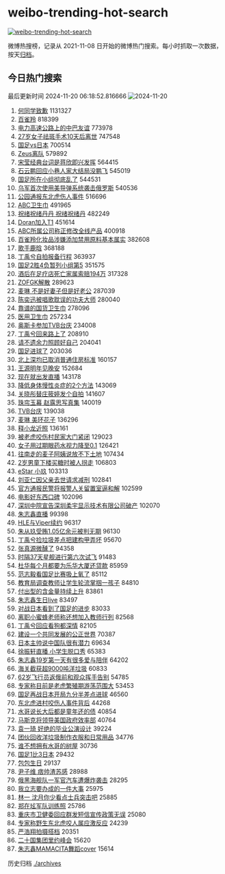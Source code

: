 # weibo-trending-hot-search

[![weibo-trending-hot-search](https://github.com/ameizi/weibo-trending-hot-search/actions/workflows/ci.yml/badge.svg)](https://github.com/ameizi/weibo-trending-hot-search/actions/workflows/ci.yml)

微博热搜榜，记录从 2021-11-08 日开始的微博热门搜索。每小时抓取一次数据，按天[归档](./archives)。

## 今日热门搜索

<!-- BEGIN --> 
最后更新时间 2024-11-20 06:18:52.816666 
![2024-11-20](https://imgs-storage.s3.us-east-005.backblazeb2.com/20241120/2024-11-20.png?versionId=4_z8fbbed132d73df8689c40f13_f1016bf4dfb4eb9c5_d20241119_m221852_c005_v0501019_t0031_u01732054732327) 
1. [何同学致歉](https://s.weibo.com/weibo?q=%23%E4%BD%95%E5%90%8C%E5%AD%A6%E8%87%B4%E6%AD%89%23&t=31&band_rank=1&Refer=top) 1131327
1. [百雀羚](https://s.weibo.com/weibo?q=%E7%99%BE%E9%9B%80%E7%BE%9A&t=31&band_rank=2&Refer=top) 818399
1. [电力高速公路上的中巴友谊](https://s.weibo.com/weibo?q=%23%E7%94%B5%E5%8A%9B%E9%AB%98%E9%80%9F%E5%85%AC%E8%B7%AF%E4%B8%8A%E7%9A%84%E4%B8%AD%E5%B7%B4%E5%8F%8B%E8%B0%8A%23&t=31&band_rank=3&Refer=top) 773978
1. [27岁女子祛斑手术10天后离世](https://s.weibo.com/weibo?q=%2327%E5%B2%81%E5%A5%B3%E5%AD%90%E7%A5%9B%E6%96%91%E6%89%8B%E6%9C%AF10%E5%A4%A9%E5%90%8E%E7%A6%BB%E4%B8%96%23&t=31&band_rank=4&Refer=top) 747548
1. [国足vs日本](https://s.weibo.com/weibo?q=%23%E5%9B%BD%E8%B6%B3vs%E6%97%A5%E6%9C%AC%23&t=31&band_rank=5&Refer=top) 700514
1. [Zeus离队](https://s.weibo.com/weibo?q=Zeus%E7%A6%BB%E9%98%9F&t=31&band_rank=6&Refer=top) 579892
1. [宋莹经典台词是蒋欣即兴发挥](https://s.weibo.com/weibo?q=%23%E5%AE%8B%E8%8E%B9%E7%BB%8F%E5%85%B8%E5%8F%B0%E8%AF%8D%E6%98%AF%E8%92%8B%E6%AC%A3%E5%8D%B3%E5%85%B4%E5%8F%91%E6%8C%A5%23&t=31&band_rank=7&Refer=top) 564415
1. [石云鹏回应小巷人家大结局没鹏飞](https://s.weibo.com/weibo?q=%23%E7%9F%B3%E4%BA%91%E9%B9%8F%E5%9B%9E%E5%BA%94%E5%B0%8F%E5%B7%B7%E4%BA%BA%E5%AE%B6%E5%A4%A7%E7%BB%93%E5%B1%80%E6%B2%A1%E9%B9%8F%E9%A3%9E%23&t=31&band_rank=8&Refer=top) 545019
1. [国足所在小组彻底乱了](https://s.weibo.com/weibo?q=%23%E5%9B%BD%E8%B6%B3%E6%89%80%E5%9C%A8%E5%B0%8F%E7%BB%84%E5%BD%BB%E5%BA%95%E4%B9%B1%E4%BA%86%23&t=31&band_rank=34&Refer=top) 544531
1. [乌军首次使用美导弹系统袭击俄罗斯](https://s.weibo.com/weibo?q=%23%E4%B9%8C%E5%86%9B%E9%A6%96%E6%AC%A1%E4%BD%BF%E7%94%A8%E7%BE%8E%E5%AF%BC%E5%BC%B9%E7%B3%BB%E7%BB%9F%E8%A2%AD%E5%87%BB%E4%BF%84%E7%BD%97%E6%96%AF%23&t=31&band_rank=9&Refer=top) 540536
1. [公园通报东北虎伤人事件](https://s.weibo.com/weibo?q=%23%E5%85%AC%E5%9B%AD%E9%80%9A%E6%8A%A5%E4%B8%9C%E5%8C%97%E8%99%8E%E4%BC%A4%E4%BA%BA%E4%BA%8B%E4%BB%B6%23&t=31&band_rank=10&Refer=top) 516696
1. [ABC卫生巾](https://s.weibo.com/weibo?q=ABC%E5%8D%AB%E7%94%9F%E5%B7%BE&t=31&band_rank=11&Refer=top) 491965
1. [祝绪祝绪丹丹 祝绪祝绪丹](https://s.weibo.com/weibo?q=%E7%A5%9D%E7%BB%AA%E7%A5%9D%E7%BB%AA%E4%B8%B9%E4%B8%B9%20%E7%A5%9D%E7%BB%AA%E7%A5%9D%E7%BB%AA%E4%B8%B9&t=31&band_rank=12&Refer=top) 482249
1. [Doran加入T1](https://s.weibo.com/weibo?q=%23Doran%E5%8A%A0%E5%85%A5T1%23&t=31&band_rank=13&Refer=top) 451614
1. [ABC所属公司称正修改全线产品](https://s.weibo.com/weibo?q=%23ABC%E6%89%80%E5%B1%9E%E5%85%AC%E5%8F%B8%E7%A7%B0%E6%AD%A3%E4%BF%AE%E6%94%B9%E5%85%A8%E7%BA%BF%E4%BA%A7%E5%93%81%23&t=31&band_rank=4&Refer=top) 400918
1. [百雀羚化妆品涉嫌添加禁用原料基本属实](https://s.weibo.com/weibo?q=%23%E7%99%BE%E9%9B%80%E7%BE%9A%E5%8C%96%E5%A6%86%E5%93%81%E6%B6%89%E5%AB%8C%E6%B7%BB%E5%8A%A0%E7%A6%81%E7%94%A8%E5%8E%9F%E6%96%99%E5%9F%BA%E6%9C%AC%E5%B1%9E%E5%AE%9E%23&t=31&band_rank=46&Refer=top) 382608
1. [歌手鹿晗](https://s.weibo.com/weibo?q=%23%E6%AD%8C%E6%89%8B%E9%B9%BF%E6%99%97%23&t=31&band_rank=14&Refer=top) 368188
1. [丁禹兮自拍报备行程](https://s.weibo.com/weibo?q=%23%E4%B8%81%E7%A6%B9%E5%85%AE%E8%87%AA%E6%8B%8D%E6%8A%A5%E5%A4%87%E8%A1%8C%E7%A8%8B%23&t=31&band_rank=15&Refer=top) 363937
1. [国足2胜4负暂列小组第5](https://s.weibo.com/weibo?q=%23%E5%9B%BD%E8%B6%B32%E8%83%9C4%E8%B4%9F%E6%9A%82%E5%88%97%E5%B0%8F%E7%BB%84%E7%AC%AC5%23&t=31&band_rank=16&Refer=top) 351575
1. [酒后在足疗店死亡家属索赔194万](https://s.weibo.com/weibo?q=%23%E9%85%92%E5%90%8E%E5%9C%A8%E8%B6%B3%E7%96%97%E5%BA%97%E6%AD%BB%E4%BA%A1%E5%AE%B6%E5%B1%9E%E7%B4%A2%E8%B5%94194%E4%B8%87%23&t=31&band_rank=17&Refer=top) 317328
1. [ZOFGK解散](https://s.weibo.com/weibo?q=%23ZOFGK%E8%A7%A3%E6%95%A3%23&t=31&band_rank=18&Refer=top) 289623
1. [麦琳 不是好妻子但是好老公](https://s.weibo.com/weibo?q=%E9%BA%A6%E7%90%B3%20%E4%B8%8D%E6%98%AF%E5%A5%BD%E5%A6%BB%E5%AD%90%E4%BD%86%E6%98%AF%E5%A5%BD%E8%80%81%E5%85%AC&t=31&band_rank=19&Refer=top) 287039
1. [陈奕迅被唱歌耽误的功夫大师](https://s.weibo.com/weibo?q=%E9%99%88%E5%A5%95%E8%BF%85%E8%A2%AB%E5%94%B1%E6%AD%8C%E8%80%BD%E8%AF%AF%E7%9A%84%E5%8A%9F%E5%A4%AB%E5%A4%A7%E5%B8%88&t=31&band_rank=20&Refer=top) 280040
1. [靠谱的国货卫生巾](https://s.weibo.com/weibo?q=%E9%9D%A0%E8%B0%B1%E7%9A%84%E5%9B%BD%E8%B4%A7%E5%8D%AB%E7%94%9F%E5%B7%BE&t=31&band_rank=21&Refer=top) 278096
1. [医用卫生巾](https://s.weibo.com/weibo?q=%E5%8C%BB%E7%94%A8%E5%8D%AB%E7%94%9F%E5%B7%BE&t=31&band_rank=22&Refer=top) 257234
1. [奥斯卡参加TVB台庆](https://s.weibo.com/weibo?q=%23%E5%A5%A5%E6%96%AF%E5%8D%A1%E5%8F%82%E5%8A%A0TVB%E5%8F%B0%E5%BA%86%23&t=31&band_rank=9&Refer=top) 234008
1. [丁禹兮回来路上了](https://s.weibo.com/weibo?q=%23%E4%B8%81%E7%A6%B9%E5%85%AE%E5%9B%9E%E6%9D%A5%E8%B7%AF%E4%B8%8A%E4%BA%86%23&t=31&band_rank=23&Refer=top) 208910
1. [请不遗余力照顾好自己](https://s.weibo.com/weibo?q=%23%E8%AF%B7%E4%B8%8D%E9%81%97%E4%BD%99%E5%8A%9B%E7%85%A7%E9%A1%BE%E5%A5%BD%E8%87%AA%E5%B7%B1%23&t=31&band_rank=31&Refer=top) 204041
1. [国足进球了](https://s.weibo.com/weibo?q=%E5%9B%BD%E8%B6%B3%E8%BF%9B%E7%90%83%E4%BA%86&t=31&band_rank=24&Refer=top) 203036
1. [北上深均已取消普通住房标准](https://s.weibo.com/weibo?q=%23%E5%8C%97%E4%B8%8A%E6%B7%B1%E5%9D%87%E5%B7%B2%E5%8F%96%E6%B6%88%E6%99%AE%E9%80%9A%E4%BD%8F%E6%88%BF%E6%A0%87%E5%87%86%23&t=31&band_rank=25&Refer=top) 160157
1. [王源明年见晚安](https://s.weibo.com/weibo?q=%23%E7%8E%8B%E6%BA%90%E6%98%8E%E5%B9%B4%E8%A7%81%E6%99%9A%E5%AE%89%23&t=31&band_rank=20&Refer=top) 152684
1. [现在就出发直播](https://s.weibo.com/weibo?q=%E7%8E%B0%E5%9C%A8%E5%B0%B1%E5%87%BA%E5%8F%91%E7%9B%B4%E6%92%AD&t=31&band_rank=26&Refer=top) 143178
1. [降低身体慢性炎症的2个方法](https://s.weibo.com/weibo?q=%23%E9%99%8D%E4%BD%8E%E8%BA%AB%E4%BD%93%E6%85%A2%E6%80%A7%E7%82%8E%E7%97%87%E7%9A%842%E4%B8%AA%E6%96%B9%E6%B3%95%23&t=31&band_rank=27&Refer=top) 143069
1. [关晓彤替庄筱婷发个自拍](https://s.weibo.com/weibo?q=%23%E5%85%B3%E6%99%93%E5%BD%A4%E6%9B%BF%E5%BA%84%E7%AD%B1%E5%A9%B7%E5%8F%91%E4%B8%AA%E8%87%AA%E6%8B%8D%23&t=31&band_rank=28&Refer=top) 141607
1. [珠帘玉幕 赵露思写真集](https://s.weibo.com/weibo?q=%E7%8F%A0%E5%B8%98%E7%8E%89%E5%B9%95%20%E8%B5%B5%E9%9C%B2%E6%80%9D%E5%86%99%E7%9C%9F%E9%9B%86&t=31&band_rank=29&Refer=top) 140019
1. [TVB台庆](https://s.weibo.com/weibo?q=TVB%E5%8F%B0%E5%BA%86&t=31&band_rank=30&Refer=top) 139038
1. [麦琳 美环花子](https://s.weibo.com/weibo?q=%E9%BA%A6%E7%90%B3%20%E7%BE%8E%E7%8E%AF%E8%8A%B1%E5%AD%90&t=31&band_rank=32&Refer=top) 136296
1. [释小龙近照](https://s.weibo.com/weibo?q=%23%E9%87%8A%E5%B0%8F%E9%BE%99%E8%BF%91%E7%85%A7%23&t=31&band_rank=33&Refer=top) 136161
1. [被老虎咬伤村民家大门紧闭](https://s.weibo.com/weibo?q=%23%E8%A2%AB%E8%80%81%E8%99%8E%E5%92%AC%E4%BC%A4%E6%9D%91%E6%B0%91%E5%AE%B6%E5%A4%A7%E9%97%A8%E7%B4%A7%E9%97%AD%23&t=31&band_rank=10&Refer=top) 129023
1. [女子用过期眼药水视力降至0.1](https://s.weibo.com/weibo?q=%23%E5%A5%B3%E5%AD%90%E7%94%A8%E8%BF%87%E6%9C%9F%E7%9C%BC%E8%8D%AF%E6%B0%B4%E8%A7%86%E5%8A%9B%E9%99%8D%E8%87%B30.1%23&t=31&band_rank=35&Refer=top) 126421
1. [往南走的麦子阿姨说放不下土地](https://s.weibo.com/weibo?q=%23%E5%BE%80%E5%8D%97%E8%B5%B0%E7%9A%84%E9%BA%A6%E5%AD%90%E9%98%BF%E5%A7%A8%E8%AF%B4%E6%94%BE%E4%B8%8D%E4%B8%8B%E5%9C%9F%E5%9C%B0%23&t=31&band_rank=36&Refer=top) 107434
1. [2岁男童下楼买糖时被人拐走](https://s.weibo.com/weibo?q=%232%E5%B2%81%E7%94%B7%E7%AB%A5%E4%B8%8B%E6%A5%BC%E4%B9%B0%E7%B3%96%E6%97%B6%E8%A2%AB%E4%BA%BA%E6%8B%90%E8%B5%B0%23&t=31&band_rank=37&Refer=top) 106803
1. [eStar 小玖](https://s.weibo.com/weibo?q=eStar%20%E5%B0%8F%E7%8E%96&t=31&band_rank=38&Refer=top) 103313
1. [刘亚仁因父亲去世请求减刑](https://s.weibo.com/weibo?q=%23%E5%88%98%E4%BA%9A%E4%BB%81%E5%9B%A0%E7%88%B6%E4%BA%B2%E5%8E%BB%E4%B8%96%E8%AF%B7%E6%B1%82%E5%87%8F%E5%88%91%23&t=31&band_rank=39&Refer=top) 102841
1. [官方通报民警将报警人关留置室逼和解](https://s.weibo.com/weibo?q=%23%E5%AE%98%E6%96%B9%E9%80%9A%E6%8A%A5%E6%B0%91%E8%AD%A6%E5%B0%86%E6%8A%A5%E8%AD%A6%E4%BA%BA%E5%85%B3%E7%95%99%E7%BD%AE%E5%AE%A4%E9%80%BC%E5%92%8C%E8%A7%A3%23&t=31&band_rank=40&Refer=top) 102599
1. [电影好东西口碑](https://s.weibo.com/weibo?q=%23%E7%94%B5%E5%BD%B1%E5%A5%BD%E4%B8%9C%E8%A5%BF%E5%8F%A3%E7%A2%91%23&t=31&band_rank=41&Refer=top) 102096
1. [深圳中院宣告深圳柔宇显示技术有限公司破产](https://s.weibo.com/weibo?q=%23%E6%B7%B1%E5%9C%B3%E4%B8%AD%E9%99%A2%E5%AE%A3%E5%91%8A%E6%B7%B1%E5%9C%B3%E6%9F%94%E5%AE%87%E6%98%BE%E7%A4%BA%E6%8A%80%E6%9C%AF%E6%9C%89%E9%99%90%E5%85%AC%E5%8F%B8%E7%A0%B4%E4%BA%A7%23&t=31&band_rank=42&Refer=top) 102070
1. [朱志鑫直播](https://s.weibo.com/weibo?q=%E6%9C%B1%E5%BF%97%E9%91%AB%E7%9B%B4%E6%92%AD&t=31&band_rank=43&Refer=top) 99398
1. [HLE与Viper续约](https://s.weibo.com/weibo?q=HLE%E4%B8%8EViper%E7%BB%AD%E7%BA%A6&t=31&band_rank=44&Refer=top) 96317
1. [朱从玖受贿1.05亿余元被判无期](https://s.weibo.com/weibo?q=%23%E6%9C%B1%E4%BB%8E%E7%8E%96%E5%8F%97%E8%B4%BF1.05%E4%BA%BF%E4%BD%99%E5%85%83%E8%A2%AB%E5%88%A4%E6%97%A0%E6%9C%9F%23&t=31&band_rank=5&Refer=top) 96130
1. [丁禹兮捡垃圾差点把建构甲弄坏](https://s.weibo.com/weibo?q=%E4%B8%81%E7%A6%B9%E5%85%AE%E6%8D%A1%E5%9E%83%E5%9C%BE%E5%B7%AE%E7%82%B9%E6%8A%8A%E5%BB%BA%E6%9E%84%E7%94%B2%E5%BC%84%E5%9D%8F&t=31&band_rank=14&Refer=top) 95670
1. [张真源微醺了](https://s.weibo.com/weibo?q=%23%E5%BC%A0%E7%9C%9F%E6%BA%90%E5%BE%AE%E9%86%BA%E4%BA%86%23&t=31&band_rank=45&Refer=top) 94358
1. [时隔37天星舰进行第六次试飞](https://s.weibo.com/weibo?q=%23%E6%97%B6%E9%9A%9437%E5%A4%A9%E6%98%9F%E8%88%B0%E8%BF%9B%E8%A1%8C%E7%AC%AC%E5%85%AD%E6%AC%A1%E8%AF%95%E9%A3%9E%23&t=31&band_rank=15&Refer=top) 91483
1. [杜华每个月都要为乐华大厦还贷款](https://s.weibo.com/weibo?q=%23%E6%9D%9C%E5%8D%8E%E6%AF%8F%E4%B8%AA%E6%9C%88%E9%83%BD%E8%A6%81%E4%B8%BA%E4%B9%90%E5%8D%8E%E5%A4%A7%E5%8E%A6%E8%BF%98%E8%B4%B7%E6%AC%BE%23&t=31&band_rank=46&Refer=top) 85959
1. [范志毅看国足比赛吸上氧了](https://s.weibo.com/weibo?q=%23%E8%8C%83%E5%BF%97%E6%AF%85%E7%9C%8B%E5%9B%BD%E8%B6%B3%E6%AF%94%E8%B5%9B%E5%90%B8%E4%B8%8A%E6%B0%A7%E4%BA%86%23&t=31&band_rank=47&Refer=top) 85112
1. [教育局调查教师让学生轮流掌掴一孩子](https://s.weibo.com/weibo?q=%23%E6%95%99%E8%82%B2%E5%B1%80%E8%B0%83%E6%9F%A5%E6%95%99%E5%B8%88%E8%AE%A9%E5%AD%A6%E7%94%9F%E8%BD%AE%E6%B5%81%E6%8E%8C%E6%8E%B4%E4%B8%80%E5%AD%A9%E5%AD%90%23&t=31&band_rank=48&Refer=top) 84810
1. [付出型的含金量持续上升](https://s.weibo.com/weibo?q=%23%E4%BB%98%E5%87%BA%E5%9E%8B%E7%9A%84%E5%90%AB%E9%87%91%E9%87%8F%E6%8C%81%E7%BB%AD%E4%B8%8A%E5%8D%87%23&t=31&band_rank=50&Refer=top) 83861
1. [朱志鑫生日live](https://s.weibo.com/weibo?q=%23%E6%9C%B1%E5%BF%97%E9%91%AB%E7%94%9F%E6%97%A5live%23&t=31&band_rank=49&Refer=top) 83497
1. [对战日本看到了国足的进步](https://s.weibo.com/weibo?q=%23%E5%AF%B9%E6%88%98%E6%97%A5%E6%9C%AC%E7%9C%8B%E5%88%B0%E4%BA%86%E5%9B%BD%E8%B6%B3%E7%9A%84%E8%BF%9B%E6%AD%A5%23&t=31&band_rank=30&Refer=top) 83033
1. [离职小蜜蜂老师称还想加入教师行列](https://s.weibo.com/weibo?q=%23%E7%A6%BB%E8%81%8C%E5%B0%8F%E8%9C%9C%E8%9C%82%E8%80%81%E5%B8%88%E7%A7%B0%E8%BF%98%E6%83%B3%E5%8A%A0%E5%85%A5%E6%95%99%E5%B8%88%E8%A1%8C%E5%88%97%23&t=31&band_rank=32&Refer=top) 82568
1. [丁禹兮回应看狗都深情](https://s.weibo.com/weibo?q=%E4%B8%81%E7%A6%B9%E5%85%AE%E5%9B%9E%E5%BA%94%E7%9C%8B%E7%8B%97%E9%83%BD%E6%B7%B1%E6%83%85&t=31&band_rank=33&Refer=top) 82105
1. [建设一个共同发展的公正世界](https://s.weibo.com/weibo?q=%23%E5%BB%BA%E8%AE%BE%E4%B8%80%E4%B8%AA%E5%85%B1%E5%90%8C%E5%8F%91%E5%B1%95%E7%9A%84%E5%85%AC%E6%AD%A3%E4%B8%96%E7%95%8C%23&t=31&band_rank=10&Refer=top) 70387
1. [日本主帅说中国队很有潜力](https://s.weibo.com/weibo?q=%23%E6%97%A5%E6%9C%AC%E4%B8%BB%E5%B8%85%E8%AF%B4%E4%B8%AD%E5%9B%BD%E9%98%9F%E5%BE%88%E6%9C%89%E6%BD%9C%E5%8A%9B%23&t=31&band_rank=34&Refer=top) 69634
1. [徐振轩直播 小学生脱口秀](https://s.weibo.com/weibo?q=%E5%BE%90%E6%8C%AF%E8%BD%A9%E7%9B%B4%E6%92%AD%20%E5%B0%8F%E5%AD%A6%E7%94%9F%E8%84%B1%E5%8F%A3%E7%A7%80&t=31&band_rank=19&Refer=top) 65383
1. [朱志鑫19岁第一天有很多爱与陪伴](https://s.weibo.com/weibo?q=%23%E6%9C%B1%E5%BF%97%E9%91%AB19%E5%B2%81%E7%AC%AC%E4%B8%80%E5%A4%A9%E6%9C%89%E5%BE%88%E5%A4%9A%E7%88%B1%E4%B8%8E%E9%99%AA%E4%BC%B4%23&t=31&band_rank=37&Refer=top) 64202
1. [海关截获超9000吨洋垃圾](https://s.weibo.com/weibo?q=%23%E6%B5%B7%E5%85%B3%E6%88%AA%E8%8E%B7%E8%B6%859000%E5%90%A8%E6%B4%8B%E5%9E%83%E5%9C%BE%23&t=31&band_rank=10&Refer=top) 60833
1. [62岁飞行员返俄前和观众挥手告别](https://s.weibo.com/weibo?q=%2362%E5%B2%81%E9%A3%9E%E8%A1%8C%E5%91%98%E8%BF%94%E4%BF%84%E5%89%8D%E5%92%8C%E8%A7%82%E4%BC%97%E6%8C%A5%E6%89%8B%E5%91%8A%E5%88%AB%23&t=31&band_rank=10&Refer=top) 54785
1. [专家称目前是老虎繁殖期游荡范围大](https://s.weibo.com/weibo?q=%23%E4%B8%93%E5%AE%B6%E7%A7%B0%E7%9B%AE%E5%89%8D%E6%98%AF%E8%80%81%E8%99%8E%E7%B9%81%E6%AE%96%E6%9C%9F%E6%B8%B8%E8%8D%A1%E8%8C%83%E5%9B%B4%E5%A4%A7%23&t=31&band_rank=13&Refer=top) 53453
1. [国足再战日本开局九分半差点进球](https://s.weibo.com/weibo?q=%23%E5%9B%BD%E8%B6%B3%E5%86%8D%E6%88%98%E6%97%A5%E6%9C%AC%E5%BC%80%E5%B1%80%E4%B9%9D%E5%88%86%E5%8D%8A%E5%B7%AE%E7%82%B9%E8%BF%9B%E7%90%83%23&t=31&band_rank=50&Refer=top) 46560
1. [东北虎进村咬伤人事件背后](https://s.weibo.com/weibo?q=%23%E4%B8%9C%E5%8C%97%E8%99%8E%E8%BF%9B%E6%9D%91%E5%92%AC%E4%BC%A4%E4%BA%BA%E4%BA%8B%E4%BB%B6%E8%83%8C%E5%90%8E%23&t=31&band_rank=27&Refer=top) 44268
1. [水哥说长大后都是童年还的债](https://s.weibo.com/weibo?q=%23%E6%B0%B4%E5%93%A5%E8%AF%B4%E9%95%BF%E5%A4%A7%E5%90%8E%E9%83%BD%E6%98%AF%E7%AB%A5%E5%B9%B4%E8%BF%98%E7%9A%84%E5%80%BA%23&t=31&band_rank=20&Refer=top) 40854
1. [马斯克将领导美国政府效率部](https://s.weibo.com/weibo?q=%23%E9%A9%AC%E6%96%AF%E5%85%8B%E5%B0%86%E9%A2%86%E5%AF%BC%E7%BE%8E%E5%9B%BD%E6%94%BF%E5%BA%9C%E6%95%88%E7%8E%87%E9%83%A8%23&t=31&band_rank=21&Refer=top) 40764
1. [袁一琦 好绝的毕业公演设计](https://s.weibo.com/weibo?q=%E8%A2%81%E4%B8%80%E7%90%A6%20%E5%A5%BD%E7%BB%9D%E7%9A%84%E6%AF%95%E4%B8%9A%E5%85%AC%E6%BC%94%E8%AE%BE%E8%AE%A1&t=31&band_rank=20&Refer=top) 39224
1. [团伙回收洋垃圾制作衣服和日常用品](https://s.weibo.com/weibo?q=%23%E5%9B%A2%E4%BC%99%E5%9B%9E%E6%94%B6%E6%B4%8B%E5%9E%83%E5%9C%BE%E5%88%B6%E4%BD%9C%E8%A1%A3%E6%9C%8D%E5%92%8C%E6%97%A5%E5%B8%B8%E7%94%A8%E5%93%81%23&t=31&band_rank=25&Refer=top) 34776
1. [谁不想拥有水哥的树屋](https://s.weibo.com/weibo?q=%23%E8%B0%81%E4%B8%8D%E6%83%B3%E6%8B%A5%E6%9C%89%E6%B0%B4%E5%93%A5%E7%9A%84%E6%A0%91%E5%B1%8B%23&t=31&band_rank=20&Refer=top) 30736
1. [国足1比3日本](https://s.weibo.com/weibo?q=%23%E5%9B%BD%E8%B6%B31%E6%AF%943%E6%97%A5%E6%9C%AC%23&t=31&band_rank=48&Refer=top) 29432
1. [包包生日](https://s.weibo.com/weibo?q=%23%E5%8C%85%E5%8C%85%E7%94%9F%E6%97%A5%23&t=31&band_rank=37&Refer=top) 29137
1. [尹子维 痞帅渣苏感](https://s.weibo.com/weibo?q=%E5%B0%B9%E5%AD%90%E7%BB%B4%20%E7%97%9E%E5%B8%85%E6%B8%A3%E8%8B%8F%E6%84%9F&t=31&band_rank=20&Refer=top) 28988
1. [俄黑海舰队一军官汽车遭爆炸袭击](https://s.weibo.com/weibo?q=%23%E4%BF%84%E9%BB%91%E6%B5%B7%E8%88%B0%E9%98%9F%E4%B8%80%E5%86%9B%E5%AE%98%E6%B1%BD%E8%BD%A6%E9%81%AD%E7%88%86%E7%82%B8%E8%A2%AD%E5%87%BB%23&t=31&band_rank=38&Refer=top) 28295
1. [我立志要办成的一件大事](https://s.weibo.com/weibo?q=%23%E6%88%91%E7%AB%8B%E5%BF%97%E8%A6%81%E5%8A%9E%E6%88%90%E7%9A%84%E4%B8%80%E4%BB%B6%E5%A4%A7%E4%BA%8B%23&t=31&band_rank=26&Refer=top) 25975
1. [林一 沈月你少看点士兵突击吧](https://s.weibo.com/weibo?q=%E6%9E%97%E4%B8%80%20%E6%B2%88%E6%9C%88%E4%BD%A0%E5%B0%91%E7%9C%8B%E7%82%B9%E5%A3%AB%E5%85%B5%E7%AA%81%E5%87%BB%E5%90%A7&t=31&band_rank=46&Refer=top) 25885
1. [郑在玹军队训练照](https://s.weibo.com/weibo?q=%23%E9%83%91%E5%9C%A8%E7%8E%B9%E5%86%9B%E9%98%9F%E8%AE%AD%E7%BB%83%E7%85%A7%23&t=31&band_rank=43&Refer=top) 25786
1. [重庆市卫健委回应群发短信宣传政策无误](https://s.weibo.com/weibo?q=%23%E9%87%8D%E5%BA%86%E5%B8%82%E5%8D%AB%E5%81%A5%E5%A7%94%E5%9B%9E%E5%BA%94%E7%BE%A4%E5%8F%91%E7%9F%AD%E4%BF%A1%E5%AE%A3%E4%BC%A0%E6%94%BF%E7%AD%96%E6%97%A0%E8%AF%AF%23&t=31&band_rank=38&Refer=top) 25080
1. [专家称野生东北虎咬人属应激反应](https://s.weibo.com/weibo?q=%23%E4%B8%93%E5%AE%B6%E7%A7%B0%E9%87%8E%E7%94%9F%E4%B8%9C%E5%8C%97%E8%99%8E%E5%92%AC%E4%BA%BA%E5%B1%9E%E5%BA%94%E6%BF%80%E5%8F%8D%E5%BA%94%23&t=31&band_rank=29&Refer=top) 24239
1. [严浩翔拍摄搭档](https://s.weibo.com/weibo?q=%23%E4%B8%A5%E6%B5%A9%E7%BF%94%E6%8B%8D%E6%91%84%E6%90%AD%E6%A1%A3%23&t=31&band_rank=34&Refer=top) 20351
1. [二十国集团里约峰会](https://s.weibo.com/weibo?q=%23%E4%BA%8C%E5%8D%81%E5%9B%BD%E9%9B%86%E5%9B%A2%E9%87%8C%E7%BA%A6%E5%B3%B0%E4%BC%9A%23&t=31&band_rank=48&Refer=top) 15620
1. [朱志鑫MAMACITA舞蹈cover](https://s.weibo.com/weibo?q=%23%E6%9C%B1%E5%BF%97%E9%91%ABMAMACITA%E8%88%9E%E8%B9%88cover%23&t=31&band_rank=50&Refer=top) 15614
<!-- END -->

历史归档 [./archives](./archives)

